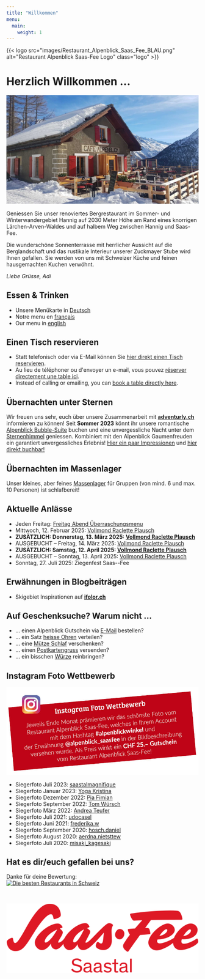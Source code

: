 ```yaml
---
title: "Willkommen"
menu:
  main:
    weight: 1
---
```

<!-- Ein-/Auskommentieren: Ctrl + K und gleich Ctrl + C -->

{{< logo src="images/Restaurant_Alpenblick_Saas_Fee_BLAU.png" alt="Restaurant Alpenblick Saas-Fee Logo" class="logo" >}}

<!-- {{< logo src="images/Restaurant_Alpenblick_Saas_Fee_Weihnachten.png" alt="Restaurant Alpenblick Saas-Fee Logo" class="logo" >}} -->

<!-- ---
Normaler Text zwischen Linien<br>
**Fetter Text zwischen Linien**

--- -->

<!-- 
-> Bei einer Meldung diese Start Ausklammerung unter das zweite BR verschieben, somit erscheint auch die zweite Linie.


<br>

---



---

<br>



**Saisonende**<br>
Wir geniessen mit euch noch bis und mit **Sonntag, 21. April 2024** die Wintersaison. 



**Saisonende und Start Sommersaison**<br>
Wir geniessen mit euch noch bis und mit **Sonntag, 21. April 2024** die Wintersaison. 

Am **Donnerstag, XX. Juni 2024** freuen wir uns, mit euch in die Sommersaison 2023 starten zu dürfen! 



**Start Sommersaison**<br>
Wir freuen uns sehr, Sie nach der Zwischensaison ab **Samstag, 08. Juni 2024** wieder bei uns im Restaurant Alpenblick begrüssen und verwöhnen zu dürfen!



**Geschlossene Gesellschaft am Samstag, 3. August 2024**<br>
Gerne bedienen wir euch am Sonntag, 4. August 2024 wieder wie gewohnt.

**Closed society on Saturday, 3 August 2024**<br>
We will be happy to serve you again as usual on Sunday, 4 August 2024.

**Société fermée le samedi 3 août 2024**<br>
C'est avec plaisir que nous vous servirons à nouveau le dimanche 4 août 2024 comme d'habitude.



**Saisonende und Start Wintersaison**<br>
Wir geniessen mit euch noch bis und mit **Sonntag, 27. Oktober 2024** die Sommersaison. 

Am **Freitag, 13. Dezember 2024**, freuen wir uns, mit euch in die Wintersaison starten zu dürfen!



**Start Wintersaison**<br>
Am **Freitag, 13. Dezember 2024**, freuen wir uns, mit euch in die Wintersaison starten zu dürfen!



-->



# Herzlich Willkommen ...
![Alpenblick](images/Alpenblick_Ansicht_16.jpg "Alpenblick")
<!-- 
![Alpenblick](images/Alpenblick_Ansicht_16.jpg "Alpenblick") -> WINTER
![Alpenblick](images/Alpenblick_Ansicht_13.jpg "Alpenblick") -> SOMMER
![Alpenblick](images/Alpenblick_Herbst_2023_01.jpg "Alpenblick") -> HERBST
 -->

Geniessen Sie unser renoviertes Bergrestaurant im Sommer- und Winterwandergebiet Hannig auf 2030 Meter Höhe am Rand eines knorrigen Lärchen-Arven-Waldes und auf halbem Weg zwischen Hannig und Saas-Fee. 

Die wunderschöne Sonnenterrasse mit herrlicher Aussicht auf die Berglandschaft und das rustikale Interieur unserer Zuckmayer Stube wird Ihnen gefallen. Sie werden von uns mit Schweizer Küche und feinen hausgemachten Kuchen verwöhnt.

_Liebe Grüsse, Adi_


## Essen & Trinken
* Unsere Menükarte in <a href="images/Alpenblick_Menukarte_QR_Code_DE.pdf" target="_blank">Deutsch</a>
* Notre menu en <a href="images/Alpenblick_Menukarte_QR_Code_FR.pdf" target="_blank">français</a>
* Our menu in <a href="images/Alpenblick_Menukarte_QR_Code_EN.pdf" target="_blank">english</a>


## Einen Tisch reservieren
* Statt telefonisch oder via E-Mail können Sie <a href="https://reserve.foratable.com?restaurantHash=3be5e5e9c7df6d02cb707c204c71a1ba" target="_blank">hier direkt einen Tisch reservieren</a>.
* Au lieu de téléphoner ou d'envoyer un e-mail, vous pouvez <a href="https://reserve.foratable.com?restaurantHash=3be5e5e9c7df6d02cb707c204c71a1ba" target="_blank">réserver directement une table ici</a>.
* Instead of calling or emailing, you can <a href="https://reserve.foratable.com?restaurantHash=3be5e5e9c7df6d02cb707c204c71a1ba" target="_blank">book a table directly here</a>.


## Übernachten unter Sternen
Wir freuen uns sehr, euch über unsere Zusammenarbeit mit **<a href="https://www.adventurly.ch" target="_blank">adventurly.ch</a>** informieren zu können! Seit **Sommer 2023** könnt ihr unsere romantische <a href="images/Alpenblick_Bubble-Suite_Tag.jpg" target="_blank">Alpenblick Bubble-Suite</a> buchen und eine unvergessliche Nacht unter dem <a href="images/Alpenblick_Bubble-Suite_Nacht.jpg" target="_blank">Sternenhimmel</a> geniessen. Kombiniert mit den Alpenblick Gaumenfreuden ein garantiert unvergessliches Erlebnis! <a href="https://www.alpenblick-saasfee.ch/gallery/" target="_blank">Hier ein paar Impressionen</a> und <a href="https://adventurly.ch/unterkuenfte/bubble-suite-saas-fee/" target="_blank">hier direkt buchbar!</a>


## Übernachten im Massenlager
Unser kleines, aber feines <a href="images/Alpenblick_Flyer_Uebernachten_2022.jpg" target="_blank">Massenlager</a> für Gruppen (von mind. 6 und max. 10 Personen) ist schlafbereit!


## Aktuelle Anlässe
* Jeden Freitag: <a href="images/Alpenblick_Flyer_Freitag_Abend_Menu_2024.jpg" target="_blank"> Freitag Abend Überraschungsmenu</a>
* Mittwoch, 12. Februar 2025: <a href="images/Alpenblick_Flyer_Vollmond_Raclette_Plausch.jpg" target="_blank"> Vollmond Raclette Plausch</a>
* **ZUSÄTZLICH: Donnerstag, 13. März 2025: <a href="images/Alpenblick_Flyer_Vollmond_Raclette_Plausch.jpg" target="_blank"> Vollmond Raclette Plausch</a>**
* AUSGEBUCHT – Freitag, 14. März 2025: <a href="images/Alpenblick_Flyer_Vollmond_Raclette_Plausch.jpg" target="_blank"> Vollmond Raclette Plausch</a>
* **ZUSÄTZLICH: Samstag, 12. April 2025: <a href="images/Alpenblick_Flyer_Vollmond_Raclette_Plausch.jpg" target="_blank"> Vollmond Raclette Plausch</a>**
* AUSGEBUCHT – Sonntag, 13. April 2025: <a href="images/Alpenblick_Flyer_Vollmond_Raclette_Plausch.jpg" target="_blank"> Vollmond Raclette Plausch</a>
* Sonntag, 27. Juli 2025: Ziegenfest Saas--Fee
<!-- * Sonntag, 27. Juli 2025: <a href="images/Alpenblick_Flyer_Ziegenfest.jpg" target="_blank"> Ziegenfest Saas--Fee</a> -->

<!-- * Sonntag, 31. März 2024: <a href="images/Alpenblick_Flyer_Ostern.jpg" target="_blank"> Alpenblick Ostereiersuche</a> -->
<!-- * Sonntag, 10. Juli 2022: <a href="https://www.saas-fee.ch/de/events/top-events-im-sommer/saaser-gourmet-trail" target="_blank"> Saaser Gourmet-Trail</a> -->
<!-- * Donnerstag, 01. August 2024: <a href="images/Alpenblick_Flyer_1_August.jpg" target="_blank"> 1.-August-BBQ</a> -->
<!-- * Sonntag, 11. August 2024:  <a href="images/Alpenblick_Flyer_Jubiläums-Brunch.jpg" target="_blank"> Alpenblick Jubiläums-Brunch</a> -->
<!-- * Freitag, 16. August 2024: <a href="images/Alpenblick_Flyer_Hannig_Tavolata.jpg" target="_blank"> Hannig Tavolata</a> (mit dem Bergrestaurant Hannig) -->
<!-- * Montag, 19. August 2024: <a href="images/Alpenblick_Flyer_Vollmond_Raclette_Plausch.jpg" target="_blank"> Vollmond Raclette Plausch</a> -->
<!-- * Sonntag, 08. September 2024: <a href="https://www.saas-fee.ch/de/events/top-events-im-sommer/nostalgische-genussmeile" target="_blank"> Nostalgische Genussmeile Saas-Fee</a> -->
<!-- * 04. – 25. September 2022: <a href="https://www.saas-fee.ch/de/events/top-events-im-sommer/saaser-gaumengaudi" target="_blank"> Saaser Gaumengaudi</a> (-> <a href="images/Alpenblick_Flyer_Saaser_Gaumengaudi_2022.jpg" target="_blank">Unser Menü</a>) -->
<!-- * Mittwoch, 18. September 2024: <a href="images/Alpenblick_Flyer_Vollmond_Raclette_Plausch.jpg" target="_blank"> Vollmond Raclette Plausch</a> -->
<!-- * Donnerstag, 17. Oktober 2024: <a href="images/Alpenblick_Flyer_Vollmond_Raclette_Plausch.jpg" target="_blank"> Vollmond Raclette Plausch</a> -->
<!-- * Montag, 25. Dezember 2023: <a href="images/Alpenblick_Flyer_Christmas_Fondue.jpg" target="_blank"> Christmas Fondue</a> -->
<!-- * Sonntag, 15. Dezember 2025: <a href="images/Alpenblick_Flyer_Vollmond_Raclette_Plausch.jpg" target="_blank"> Vollmond Raclette Plausch</a> -->
<!-- * Samstag, 24. Dezember 2022: <a href="images/Alpenblick_Flyer_Weihnachtsmenu.jpg" target="_blank"> Weihnachtsmenu</a> -->
<!-- * Montag, 13. Januar 2025: <a href="images/Alpenblick_Flyer_Vollmond_Raclette_Plausch.jpg" target="_blank"> Vollmond Raclette Plausch</a> -->


## Erwähnungen in Blogbeiträgen
* Skigebiet Inspirationen auf **<a href="https://www.ifolor.ch/inspirationen/skifahren-in-der-schweiz-die-besten-orte" target="_blank">ifolor.ch</a>**


## Auf Geschenksuche? Warum nicht ...
* ... einen Alpenblick Gutschein via [E-Mail](mailto:info@alpenblick-saasfee.ch?Subject=Gutscheinbestellung) bestellen? 
* ... ein Satz <a href="images/Alpenblick_Stirnband.jpg" target="_blank">heisse Ohren</a> verteilen?
* ... eine <a href="images/Alpenblick_Flyer_Uebernachten_2022.jpg" target="_blank">Mütze Schlaf</a> verschenken?
* ... einen <a href="images/Alpenblick_Postkarten.jpg" target="_blank">Postkartengruss</a> versenden?
* ... ein bisschen <a href="images/Alpenblick_Flyer_Verfeinern_2021.jpg" target="_blank">Würze</a> reinbringen?


## Instagram Foto Wettbewerb
<a href="https://www.instagram.com/alpenblick_saasfee/" target="_blank" alt="Instagram" title="Instagram"><img src="images/Alpenblick_Insta_Foto_Wettbewerb.jpg" alt="Instagram"></a>

* Siegerfoto Juli 2023: <a href="images/Alpenblick_alpenblickwinkel_23_07_saastalmagnifique.png" target="_blank"> saastalmagnifique</a>
* Siegerfoto Januar 2023: <a href="images/Alpenblick_alpenblickwinkel_23_01_yoga_kristina.png" target="_blank"> Yoga Kristina</a>
* Siegerfoto Dezember 2022: <a href="images/Alpenblick_alpenblickwinkel_22_12_fimian_pia.png" target="_blank"> Pia Fimian</a>
* Siegerfoto September 2022: <a href="images/Alpenblick_alpenblickwinkel_22_09_wuerschtom.png" target="_blank"> Tom Würsch</a>
* Siegerfoto März 2022: <a href="images/Alpenblick_alpenblickwinkel_22_03_Andrea_Teufer.png" target="_blank"> Andrea Teufer</a>
* Siegerfoto Juli 2021: <a href="images/Alpenblick_alpenblickwinkel_21_07_udocasel.png" target="_blank"> udocasel</a>
* Siegerfoto Juni 2021: <a href="images/Alpenblick_alpenblickwinkel_21_06_frederika_w.png" target="_blank"> frederika.w</a>
* Siegerfoto September 2020: <a href="images/Alpenblick_alpenblickwinkel_20_09_hosch_daniel.png" target="_blank"> hosch.daniel</a>
* Siegerfoto August 2020: <a href="images/Alpenblick_alpenblickwinkel_20_08_aerdna_nietsttew.png" target="_blank"> aerdna.nietsttew</a>
* Siegerfoto Juli 2020: <a href="images/Alpenblick_alpenblickwinkel_20_07_misakj_kagesakj.png" target="_blank"> misakj_kagesakj</a>

<!-- ## Wallis Werbeaktion – 100-Franken-Gutschein
Wir machen mit! <a href="https://www.valais.ch/de/info/landingpage/100-franken-gutschein" target="_blank"> Profitiert</a> jetzt auch bei uns:
<a href="https://www.valais.ch/de/info/landingpage/100-franken-gutschein" target="_blank" alt="Wallis Werbeaktion" title="Wallis Werbeaktion"><img src="images/Alpenblick_Wallis_Werbeaktion_100_Franken_Gutschein.jpg" alt="Wallis Werbeaktion"></a> -->


## Hat es dir/euch gefallen bei uns?
Danke für deine Bewertung:<br>
<a href="https://www.suissegourmet.ch/saas-fee/restaurant-alpenblick/" target="_blank" alt="Die besten Restaurants in Schweiz" title="Die besten Restaurants in Schweiz"><img src="https://www.suissegourmet.ch/gourmetbutton/stempel.php?rid=72573" alt="Die besten Restaurants in Schweiz"></a>

<br>

<a href="https://www.saas-fee.ch/" target="_blank" alt="Saas-Fee" title="Saas-Fee"><img src="images/Saas-Fee_Logo_Rot_RGB.svg" alt="Saas-Fee" class="logo"></a>
